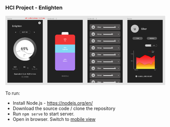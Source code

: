 ### HCI Project - Enlighten

![SS](img/ss.png)

To run:

- Install Node.js - https://nodejs.org/en/
- Download the source code / clone the repository
- Run `npm serve` to start server.
- Open in browser. Switch to [mobile view](https://chrome.google.com/webstore/detail/mobile-view-switcher/bmhfelbhbkeoldaiphchjibggnoodpcj?hl=en)
